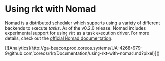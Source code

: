 # Using rkt with Nomad

[Nomad][nomad] is a distributed scheduler which supports using a variety of different backends to execute _tasks_.
As of the v0.2.0 release, Nomad includes experimental support for using `rkt` as a task execution driver.
For more details, check out the [official Nomad documentation][rkt-driver].

[nomad]: https://www.nomadproject.io/
[rkt-driver]: https://www.nomadproject.io/docs/drivers/rkt.html

<!-- BEGIN ANALYTICS --> [![Analytics](http://ga-beacon.prod.coreos.systems/UA-42684979-9/github.com/coreos/rkt/Documentation/using-rkt-with-nomad.md?pixel)]() <!-- END ANALYTICS -->
